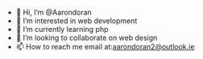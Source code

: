 - 👋 Hi, I’m @Aarondoran
- 👀 I’m interested in web development
- 🌱 I’m currently learning php
- 💞️ I’m looking to collaborate on web design
- 📫 How to reach me email at:aarondoran2@outlook.ie

<!---
Aarondoran/Aarondoran is a ✨ special ✨ repository because its `README.md` (this file) appears on your GitHub profile.
You can click the Preview link to take a look at your changes.
--->
